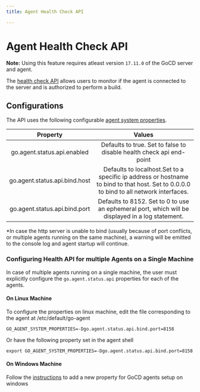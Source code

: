 ```yaml
---
title: Agent Health Check API

---
```

# **Agent Health Check API**

**Note:** Using this feature requires atleast version `17.11.0`  of the GoCD server and agent.

The [health check API](https://api.gocd.org/current/#agent-health) allows users to monitor if the agent is connected to the server and is authorized to perform a build.

## Configurations

The API uses the following configurable [agent system properties](../installation/configure-agent-proxy.html#configuring-an-agent-on-linux).

| Property | Values |
| :---: | :---: |
| go.agent.status.api.enabled | Defaults to true. Set to false to disable health check api end-point |
| go.agent.status.api.bind.host | Defaults to localhost.Set to a specific ip address or hostname to bind to that host. Set to 0.0.0.0 to bind to all network interfaces. |
| go.agent.status.api.bind.port | Defaults to 8152. Set to 0 to use an ephemeral port, which will be displayed in a log statement. |

\*In case the http server is unable to bind \(usually because of port conflicts, or multiple agents running on the same machine\), a warning will be emitted to the console log and agent startup will continue.

### Configuring Health API for multiple Agents on a Single Machine

In case of multiple agents running on a single machine, the user must explicitly configure the  `go.agent.status.api` properties for each of the agents.

#### On Linux Machine

To configure the properties on linux machine, edit the file corresponding to the agent at /etc/default/go-agent

`GO_AGENT_SYSTEM_PROPERTIES=-Dgo.agent.status.api.bind.port=8158`

Or have the following property set in the agent shell

`export GO_AGENT_SYSTEM_PROPERTIES=-Dgo.agent.status.api.bind.port=8158`

#### On Windows Machine

Follow the [instructions](../installation/install/server/windows.html#overriding-default-startup-arguments-and-environment) to add a new property for GoCD agents setup on windows

